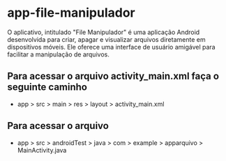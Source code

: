 # app-file-manipulador
O aplicativo, intitulado "File Manipulador" é uma aplicação Android desenvolvida para criar, apagar e visualizar arquivos diretamente em dispositivos móveis. Ele oferece uma interface de usuário amigável para facilitar a manipulação de arquivos.

## Para acessar o arquivo activity_main.xml faça o seguinte caminho
- app > src > main > res > layout > activity_main.xml

## Para acessar o arquivo
- app > src > androidTest > java > com > example > apparquivo > MainActivity.java

